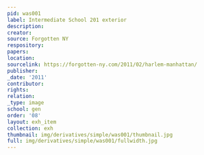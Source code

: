 ```yaml
---
pid: was001
label: Intermediate School 201 exterior
description:
creator:
source: Forgotten NY
respository:
papers:
location:
sourcelink: https://forgotten-ny.com/2011/02/harlem-manhattan/
publisher:
_date: '2011'
contributor:
rights:
relation:
_type: image
school: gen
order: '08'
layout: exh_item
collection: exh
thumbnail: img/derivatives/simple/was001/thumbnail.jpg
full: img/derivatives/simple/was001/fullwidth.jpg
---
```

